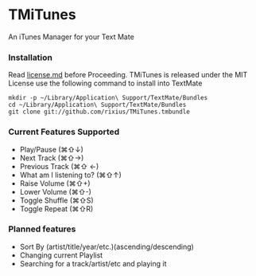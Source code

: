 # TMiTunes
An iTunes Manager for your Text Mate  

### Installation
Read [license.md][license] before Proceeding. TMiTunes is released under the MIT License
use the following command to install into TextMate

    mkdir -p ~/Library/Application\ Support/TextMate/Bundles
    cd ~/Library/Application\ Support/TextMate/Bundles
    git clone git://github.com/rixius/TMiTunes.tmbundle

### Current Features Supported
 - Play/Pause (⌘⇧↓)
 - Next Track (⌘⇧→)
 - Previous Track (⌘⇧ ←)
 - What am I listening to? (⌘⇧↑)
 - Raise Volume (⌘⇧+)
 - Lower Volume (⌘⇧-)
 - Toggle Shuffle (⌘⇧S)
 - Toggle Repeat (⌘⇧R)
 
### Planned features
 - Sort By (artist/title/year/etc.)(ascending/descending)
 - Changing current Playlist
 - Searching for a track/artist/etc and playing it

[license]: https://github.com/Rixius/TMiTunes.tmbundle/blob/master/license.md "MIT License"